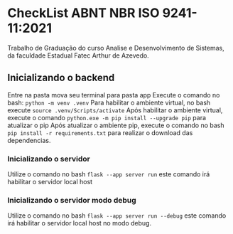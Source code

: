 # CheckList ABNT NBR ISO 9241-11:2021

Trabalho de Graduação do curso Analise e Desenvolvimento de Sistemas, da faculdade Estadual Fatec Arthur de Azevedo.

## Inicializando o backend

Entre na pasta mova seu terminal para pasta app
Execute o comando no bash: ```python -m venv .venv```
Para habilitar o ambiente virtual, no bash execute ```source .venv/Scripts/activate```
Após habilitar o ambiente virtual, execute o comando ```python.exe -m pip install --upgrade pip``` para atualizar o pip
Após atualizar o ambiente pip, execute o comando no bash ```pip install -r requirements.txt``` para realizar o download das dependencias.

### Inicializando o servidor
Utilize o comando no bash ```flask --app server run``` este comando irá habilitar o servidor local host

### Inicializando o servidor modo debug
Utilize o comando no bash ```flask --app server run --debug``` este comando irá habilitar o servidor local host no modo debug.